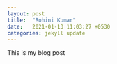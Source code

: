 ```yaml
---
layout: post
title:  "Rohini Kumar"
date:   2021-01-13 11:03:27 +0530
categories: jekyll update
---
```



This is my blog post